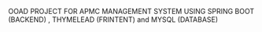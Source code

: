 OOAD PROJECT FOR APMC MANAGEMENT SYSTEM USING SPRING BOOT (BACKEND) , THYMELEAD (FRINTENT) and MYSQL (DATABASE)

